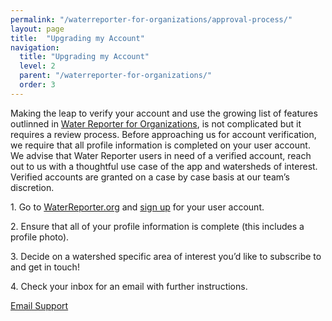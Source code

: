 ```yaml
---
permalink: "/waterreporter-for-organizations/approval-process/"
layout: page
title:  "Upgrading my Account"
navigation:
  title: "Upgrading my Account"
  level: 2
  parent: "/waterreporter-for-organizations/"
  order: 3
---
```


<p>
  Making the leap to verify your account and use the growing list of features outlinned in <a href="/waterreporter-for-organizations/" target="_blank">Water Reporter for Organizations</a>, is not complicated but it requires a review process.  Before approaching us for account verification, we require that all profile information is completed on your user account.  We advise that Water Reporter users in need of a verified account, reach out to us with a thoughtful use case of the app and watersheds of interest.  Verified accounts are granted on a case by case basis at our team’s discretion.
</p>


<p>
1. Go to <a href="https://waterreporter.org" target="_blank">WaterReporter.org</a> and <a href="https://waterreporter.org/user/login" target="_blank">sign up</a> for your user account. 
</p>

<p>
2. Ensure that all of your profile information is complete (this includes a profile photo). 
</p>

<p>
3. Decide on a watershed specific area of interest you’d like to subscribe to and get in touch!
</p>

<p>
4. Check your inbox for an email with further instructions.
</p>

<p class="text-center">
<a class=" text-center button button--info button--feature" href="mailto:support@waterreporter.org">Email Support</a>
</p>

